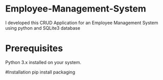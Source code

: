 # Employee-Management-System
I developed this CRUD Application for an Employee Management System using python and SQLite3 database

# Prerequisites
Python 3.x installed on your system.

#Installation
pip install packaging

